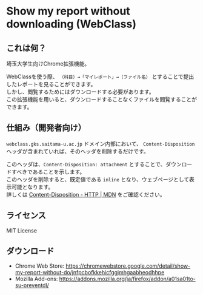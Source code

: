 # Show my report without downloading (WebClass)

## これは何？

埼玉大学生向けChrome拡張機能。

WebClassを使う際、 `（科目）→「マイレポート」→（ファイル名）` とすることで提出したレポートを見ることができます。<br>
しかし、閲覧するためにはダウンロードする必要があります。<br>
この拡張機能を用いると、ダウンロードすることなくファイルを閲覧することができます。

## 仕組み（開発者向け）

`webclass.gks.saitama-u.ac.jp` ドメイン内部において、 `Content-Disposition` ヘッダが含まれていれば、そのヘッダを削除するだけです。

このヘッダは、`Content-Disposition: attachment` とすることで、ダウンロードすべきであることを示します。<br>
このヘッダを削除すると、既定値である `inline` となり、ウェブページとして表示可能となります。<br>
詳しくは [Content-Disposition - HTTP | MDN](https://developer.mozilla.org/ja/docs/Web/HTTP/Headers/Content-Disposition) をご確認ください。

## ライセンス

MIT License

## ダウンロード

- Chrome Web Store: <https://chromewebstore.google.com/detail/show-my-report-without-do/jnfpcbofkkehicfggjmhgaabheodhhpe>
- Mozilla Add-ons: <https://addons.mozilla.org/ja/firefox/addon/a01sa01to-su-preventdl/>
